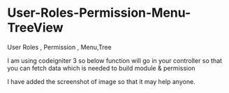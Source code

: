 # User-Roles-Permission-Menu-TreeView
User Roles , Permission , Menu,Tree

I am using codeigniter 3 so below function will go in your controller so that you can fetch data which is needed to build module & permission

I have added the screenshot of image so that it may help anyone.
